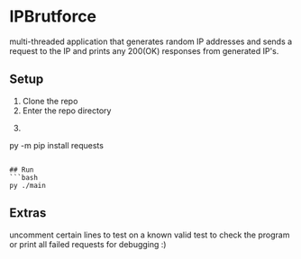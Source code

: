 # IPBrutforce
multi-threaded application that generates random IP addresses and sends a request to the IP and prints any 200(OK) responses from generated IP's.

## Setup
1. Clone the repo
2. Enter the repo directory
3. ```bash
py -m pip install requests
```

## Run
```bash
py ./main
```

## Extras
uncomment certain lines to test on a known valid test to check the program or print all failed requests for debugging :)
